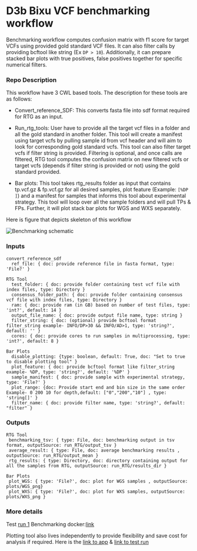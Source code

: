 # D3b Bixu VCF benchmarking workflow

Benchmarking workflow computes confusion matrix with f1 score for target VCFs using provided gold standard VCF files. It can also filter calls by providing bcftool like string (Ex `DP > 10`). Additionally, it can prepare stacked bar plots with true positives, false positives together for specific numerical filters.

### Repo Description

This workflow have 3 CWL based tools. The description for these tools are as follows:

- Convert_reference_SDF: This converts fasta file into sdf format required for RTG as an input.

- Run_rtg_tools: User have to provide all the target vcf files in a folder and all the gold standard in another folder. This tool will create a manifest using target vcfs by pulling sample id from vcf header and will aim to look for corresponding gold standard vcfs.  This tool can also filter target vcfs if filter string is provided. Filtering is optional, and once calls are filtered, RTG tool computes the confusion matrix on new filtered vcfs or target vcfs (depends if filter string is provided or not) using the gold standard provided.

- Bar plots: This tool takes rtg_results folder as input that contains tp.vcf.gz & fp.vcf.gz for all desired samples, plot feature (Example: `[%DP ]`) and a manifest for samples that informs this tool about experimental strategy. This tool will loop over all the sample folders and will pull TPs & FPs. Further, it will plot stack bar plots for WGS and WXS separately.

Here is figure that depicts skeleton of this workflow

![Benchmarking schematic](https://github.com/kids-first/kfdrc-benchmark/tree/main/docs/Benchmarking_wf_schematic.png)

### Inputs

```
convert_reference_sdf
  ref_file: { doc: provide reference file in fasta format, type: 'File?' } 

RTG Tool
  test_folder: { doc: provide folder containing test vcf file with index files, type: Directory }
  consensus_folder_path: { doc: provide folder containing consensus vcf file with index files, type: Directory }
  ram: { doc: provide ram (in GB) based on number of test files, type: 'int?', default: 14 } 
  output_file_name: { doc: provide output file name, type: string }
  filter_string: { doc: (optional) provide bcftool format filter_string example- INFO/DP>30 && INFO/AD>1, type: 'string?', default: '' }
  cores: { doc: provide cores to run samples in multiprocessing, type: 'int?', default: 8 }

Bar Plots
  disable_plotting: {type: boolean, default: True, doc: "Set to true to disable plotting tool" }
  plot_feature: { doc: provide bcftool format like filter_string example- %DP, type: 'string?', default: '%DP' }
  sample_manifest: { doc: provide sample with experimental strategy, type: 'File?' }
  plot_range: {doc: Provide start end and bin size in the same order Example- 0 200 10 for depth,default: ["0","200","10"] , type: 'string[]' }
  filter_name: { doc: provide filter name, type: 'string?', default: "filter" }

```

### Outputs
```
RTG Tool
 benchmarking_tsv: { type: File, doc: benchmarking output in tsv format, outputSource: run_RTG/output_tsv }
 average_result: { type: File, doc: average benchmarking results , outputSource: run_RTG/output_mean }
 rtg_results: { type: Directory, doc: directory containing output for all the samples from RTG, outputSource: run_RTG/results_dir }

Bar Plots 
 plot_WGS: { type: 'File?', doc: plot for WGS samples , outputSource: plots/WGS_png}
 plot_WXS: { type: 'File?', doc: plot for WXS samples, outputSource: plots/WXS_png }
```

### More details

Test [run 1](https://cavatica.sbgenomics.com/u/d3b-bixu/kf-tumor-only-wf-dev/tasks/260d89bd-5581-4d69-a1f1-afc3673e7277/)
Benchmarking docker:[link](https://github.com/d3b-center/bixtools/blob/master/tumor-only-benchmarking/1.0.0/Dockerfile)

Plotting tool also lives independently to provide flexibility and save cost for analysis if required. Here is the [link to app](https://cavatica.sbgenomics.com/u/d3b-bixu/kf-tumor-only-wf-dev/apps/filter_plotting/12) & [link to test run](https://cavatica.sbgenomics.com/u/d3b-bixu/kf-tumor-only-wf-dev/tasks/98fcf1b6-97ce-44e0-9075-a90ba7dc3c38/)